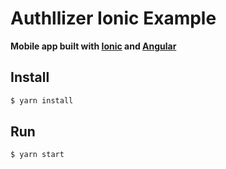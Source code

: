 # Authllizer Ionic Example
**Mobile app built with [Ionic](https://ionicframework.com) and [Angular](https://angular.io)**

## Install
```sh
$ yarn install
```

## Run
```sh
$ yarn start
```
